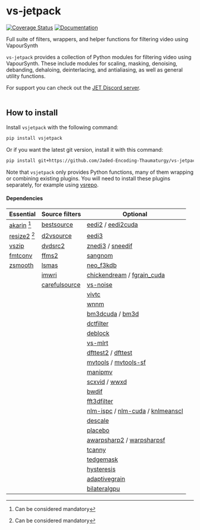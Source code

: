 # vs-jetpack

[![Coverage Status](https://coveralls.io/repos/github/Jaded-Encoding-Thaumaturgy/vs-jetpack/badge.svg?branch=main)](https://coveralls.io/github/Jaded-Encoding-Thaumaturgy/vs-jetpack?branch=main)
[![Documentation](https://img.shields.io/badge/API%20Docs-purple)](https://jaded-encoding-thaumaturgy.github.io/vs-jetpack/)



Full suite of filters, wrappers, and helper functions for filtering video using VapourSynth

`vs-jetpack` provides a collection of Python modules for filtering video using VapourSynth.
These include modules for scaling, masking, denoising, debanding, dehaloing, deinterlacing,
and antialiasing, as well as general utility functions.

For support you can check out the [JET Discord server](https://discord.gg/XTpc6Fa9eB). <br><br>

## How to install

Install `vsjetpack` with the following command:

```sh
pip install vsjetpack
```

Or if you want the latest git version, install it with this command:

```sh
pip install git+https://github.com/Jaded-Encoding-Thaumaturgy/vs-jetpack.git
```

Note that `vsjetpack` only provides Python functions,
many of them wrapping or combining existing plugins.
You will need to install these plugins separately,
for example using [vsrepo](https://github.com/vapoursynth/vsrepo).

#### Dependencies

| **Essential**                                                                          | **Source filters**                                                    | **Optional**                                                                                                                                                                 |
|----------------------------------------------------------------------------------------|-----------------------------------------------------------------------|------------------------------------------------------------------------------------------------------------------------------------------------------------------------------|
| [akarin](https://github.com/Jaded-Encoding-Thaumaturgy/akarin-vapoursynth-plugin) [^1] | [bestsource](https://github.com/vapoursynth/bestsource)               | [eedi2](https://github.com/HomeOfVapourSynthEvolution/VapourSynth-EEDI2) / [eedi2cuda](https://github.com/hooke007/VapourSynth-EEDI2CUDA)                                    |
| [resize2](https://github.com/Jaded-Encoding-Thaumaturgy/vapoursynth-resize2) [^1]      | [d2vsource](https://github.com/dwbuiten/d2vsource)                    | [eedi3](https://github.com/HomeOfVapourSynthEvolution/VapourSynth-EEDI3)                                                                                                     |
| [vszip](https://github.com/dnjulek/vapoursynth-zip)                                    | [dvdsrc2](https://github.com/jsaowji/dvdsrc2)                         | [znedi3](https://github.com/sekrit-twc/znedi3) / [sneedif](https://github.com/Jaded-Encoding-Thaumaturgy/vapoursynth-SNEEDIF)                                                |
| [fmtconv](https://gitlab.com/EleonoreMizo/fmtconv/)                                    | [ffms2](https://github.com/FFMS/ffms2)                                | [sangnom](https://github.com/dubhater/vapoursynth-sangnom)                                                                                                                   |
| [zsmooth](https://github.com/adworacz/zsmooth)                                         | [lsmas](https://github.com/HomeOfAviSynthPlusEvolution/L-SMASH-Works) | [neo_f3kdb](https://github.com/HomeOfAviSynthPlusEvolution/neo_f3kdb)                                                                                                        |
|                                                                                        | [imwri](https://github.com/vapoursynth/vs-imwri)                      | [chickendream](https://gitlab.com/EleonoreMizo/chickendream/) / [fgrain_cuda](https://github.com/AmusementClub/vs-fgrain-cuda)                                               |
|                                                                                        | [carefulsource](https://github.com/wwww-wwww/carefulsource)           | [vs-noise](https://github.com/wwww-wwww/vs-noise)                                                                                                                            |
|                                                                                        |                                                                       | [vivtc](https://github.com/vapoursynth/vivtc)                                                                                                                                |
|                                                                                        |                                                                       | [wnnm](https://github.com/AmusementClub/VapourSynth-WNNM)                                                                                                                    |
|                                                                                        |                                                                       | [bm3dcuda](https://github.com/WolframRhodium/VapourSynth-BM3DCUDA) / [bm3d](https://github.com/HomeOfVapourSynthEvolution/VapourSynth-BM3D)                                  |
|                                                                                        |                                                                       | [dctfilter](https://github.com/AmusementClub/VapourSynth-DCTFilter)                                                                                                          |
|                                                                                        |                                                                       | [deblock](https://github.com/HomeOfVapourSynthEvolution/VapourSynth-Deblock)                                                                                                 |
|                                                                                        |                                                                       | [vs-mlrt](https://github.com/AmusementClub/vs-mlrt)                                                                                                                          |
|                                                                                        |                                                                       | [dfttest2](https://github.com/AmusementClub/vs-dfttest2) / [dfttest](https://github.com/HomeOfVapourSynthEvolution/VapourSynth-DFTTest)                                      |
|                                                                                        |                                                                       | [mvtools](https://github.com/dubhater/vapoursynth-mvtools) / [mvtools-sf](https://github.com/IFeelBloated/vapoursynth-mvtools-sf)                                            |
|                                                                                        |                                                                       | [manipmv](https://github.com/Mikewando/manipulate-motion-vectors)                                                                                                            |
|                                                                                        |                                                                       | [scxvid](https://github.com/dubhater/vapoursynth-scxvid) / [wwxd](https://github.com/dubhater/vapoursynth-wwxd)                                                              |
|                                                                                        |                                                                       | [bwdif](https://github.com/HomeOfVapourSynthEvolution/VapourSynth-Bwdif)                                                                                                     |
|                                                                                        |                                                                       | [fft3dfilter](https://github.com/AmusementClub/VapourSynth-FFT3DFilter)                                                                                                      |
|                                                                                        |                                                                       | [nlm-ispc](https://github.com/AmusementClub/vs-nlm-ispc) / [nlm-cuda](https://github.com/AmusementClub/vs-nlm-cuda) / [knlmeanscl](https://github.com/Khanattila/KNLMeansCL) |
|                                                                                        |                                                                       | [descale](https://github.com/Jaded-Encoding-Thaumaturgy/vapoursynth-descale)                                                                                                 |
|                                                                                        |                                                                       | [placebo](https://github.com/sgt0/vs-placebo)                                                                                                                                |
|                                                                                        |                                                                       | [awarpsharp2](https://github.com/dubhater/vapoursynth-awarpsharp2) / [warpsharpsf](https://github.com/IFeelBloated/warpsharp)                                                |
|                                                                                        |                                                                       | [tcanny](https://github.com/HomeOfVapourSynthEvolution/VapourSynth-TCanny)                                                                                                   |
|                                                                                        |                                                                       | [tedgemask](https://github.com/dubhater/vapoursynth-tedgemask)                                                                                                               |
|                                                                                        |                                                                       | [hysteresis](https://github.com/sgt0/vapoursynth-hysteresis)                                                                                                                 |
|                                                                                        |                                                                       | [adaptivegrain](https://github.com/Irrational-Encoding-Wizardry/adaptivegrain)                                                                                               |
|                                                                                        |                                                                       | [bilateralgpu](https://github.com/WolframRhodium/VapourSynth-BilateralGPU)                                                                                                   |

[^1]: Can be considered mandatory
